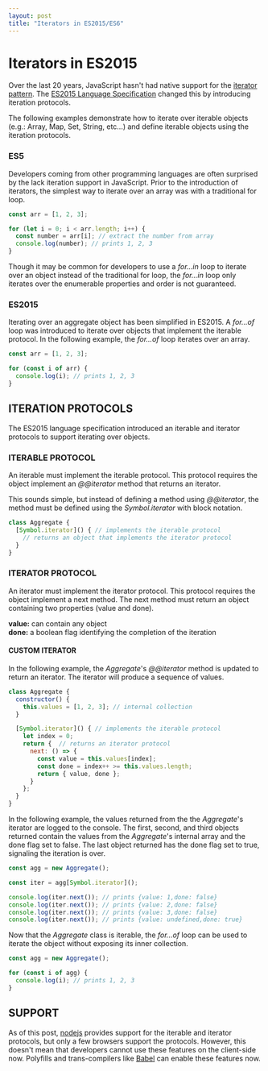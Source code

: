 ```yaml
---
layout: post
title: "Iterators in ES2015/ES6"
---
```


# Iterators in ES2015
Over the last 20 years, JavaScript hasn't had native support for the [iterator pattern](https://en.wikipedia.org/wiki/Iterator_pattern). The [ES2015 Language Specification](http://www.ecma-international.org/ecma-262/6.0/) changed this by introducing iteration protocols.

The following examples demonstrate how to iterate over iterable objects (e.g.: Array, Map, Set, String, etc...) and define iterable objects using the iteration protocols.

### ES5

Developers coming from other programming languages are often surprised by the lack iteration support in JavaScript. Prior to the introduction of iterators, the simplest way to iterate over an array was with a traditional for loop.

```javascript
const arr = [1, 2, 3];

for (let i = 0; i < arr.length; i++) {
  const number = arr[i]; // extract the number from array
  console.log(number); // prints 1, 2, 3
}
```

Though it may be common for developers to use a _for...in_ loop to iterate over an object instead of the traditional for loop, the _for...in_ loop only iterates over the enumerable properties and order is not guaranteed.

### ES2015

Iterating over an aggregate object has been simplified in ES2015. A _for...of_  loop was introduced to iterate over objects that implement the iterable protocol. In the following example, the _for...of_  loop iterates over an array.

```javascript
const arr = [1, 2, 3];

for (const i of arr) {
  console.log(i); // prints 1, 2, 3
}
```

## ITERATION PROTOCOLS

The ES2015 language specification introduced an iterable and iterator protocols to support iterating over objects.

### ITERABLE PROTOCOL

An iterable must implement the iterable protocol. This protocol requires the object implement an _@@iterator_ method that returns an iterator.

This sounds simple, but instead of defining a method using _@@iterator_, the method must be defined using the _Symbol.iterator_ with block notation.

```javascript
class Aggregate {
  [Symbol.iterator]() { // implements the iterable protocol
    // returns an object that implements the iterator protocol
  }
}
```

### ITERATOR PROTOCOL

An iterator must implement the iterator protocol. This protocol requires the object implement a next method. The next method must return an object containing two properties (value and done).

**value:** can contain any object  
**done:** a boolean flag identifying the completion of the iteration


#### CUSTOM ITERATOR

In the following example, the _Aggregate_'s _@@iterator_ method is updated to return an iterator. The iterator will produce a sequence of values.

```javascript
class Aggregate {
  constructor() {
    this.values = [1, 2, 3]; // internal collection
  }

  [Symbol.iterator]() { // implements the iterable protocol
    let index = 0;
    return {  // returns an iterator protocol
      next: () => {
        const value = this.values[index];
        const done = index++ >= this.values.length;
        return { value, done };
      }
    };
  }
}
```

In the following example, the values returned from the the _Aggregate_'s iterator are logged to the console. The first, second, and third objects returned contain the values from the _Aggregate_'s internal array and the done flag set to false. The last object returned has the done flag set to true, signaling the iteration is over.

```javascript
const agg = new Aggregate();

const iter = agg[Symbol.iterator]();

console.log(iter.next()); // prints {value: 1,done: false}
console.log(iter.next()); // prints {value: 2,done: false}
console.log(iter.next()); // prints {value: 3,done: false}
console.log(iter.next()); // prints {value: undefined,done: true}
```

Now that the _Aggregate_ class is iterable, the _for...of_  loop can be used to iterate the object without exposing its inner collection.

```javascript
const agg = new Aggregate();

for (const i of agg) {
  console.log(i); // prints 1, 2, 3
}
```

## SUPPORT

As of this post, [nodejs](https://nodejs.org) provides support for the iterable and iterator protocols, but only a few browsers support the protocols. However, this doesn't mean that developers cannot use these features on the client-side now.  Polyfills and trans-compilers like [Babel](https://babeljs.io/) can enable these features now.

